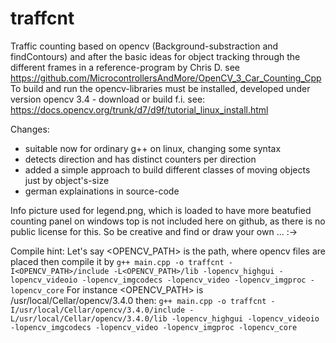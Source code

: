 # traffcnt
Traffic counting based on opencv (Background-substraction and findContours) and after the basic ideas for object tracking through the different frames in a reference-program by Chris D. see https://github.com/MicrocontrollersAndMore/OpenCV_3_Car_Counting_Cpp
To build and run the opencv-libraries must be installed, developed under version opencv 3.4 - download or build f.i. see: https://docs.opencv.org/trunk/d7/d9f/tutorial_linux_install.html 


Changes: 
- suitable now for ordinary g++ on linux, changing some syntax
- detects direction and has distinct counters per direction 
- added a simple approach to build different classes of moving objects just by object's-size
- german explainations in source-code

Info picture used for legend.png, which is loaded to have more beatufied counting panel on windows top is not included here on github, as there is no public license for this. So be creative and find or draw your own ... :->

Compile hint: Let's say <OPENCV_PATH> is the path, where opencv files are placed then compile it by 
`g++ main.cpp -o traffcnt -I<OPENCV_PATH>/include -L<OPENCV_PATH>/lib -lopencv_highgui -lopencv_videoio -lopencv_imgcodecs -lopencv_video -lopencv_imgproc -lopencv_core`
For instance <OPENCV_PATH> is /usr/local/Cellar/opencv/3.4.0 then:
`g++ main.cpp -o traffcnt -I/usr/local/Cellar/opencv/3.4.0/include -L/usr/local/Cellar/opencv/3.4.0/lib -lopencv_highgui -lopencv_videoio -lopencv_imgcodecs -lopencv_video -lopencv_imgproc -lopencv_core`
